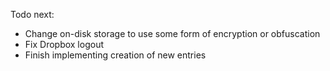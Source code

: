 Todo next:
- Change on-disk storage to use some form of encryption or obfuscation
- Fix Dropbox logout
- Finish implementing creation of new entries
